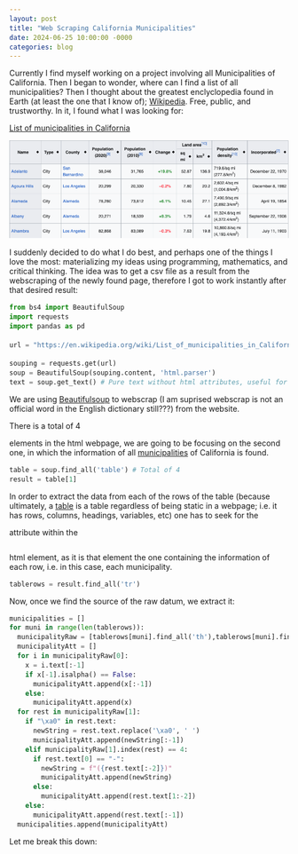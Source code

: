 ```yaml
---
layout: post
title: "Web Scraping California Municipalities"
date: 2024-06-25 10:00:00 -0000
categories: blog
---
```


Currently I find myself working on a project involving all Municipalities of California. 
Then I began to wonder, where can I find a list of all municipalities? Then I thought about the greatest
enclyclopedia found in Earth (at least the one that I know of); [Wikipedia](https://www.wikipedia.org/). Free, public, and trustworthy.
In it, I found what I was looking for:

[List of municipalities in California](https://en.wikipedia.org/wiki/List_of_municipalities_in_California) 

![WikiPageExample](/assets/images/WebScrapingCaliforniaMunicipalities1.png)

I suddenly decided to do what I do best, and perhaps one of the things I love the most: materializing my ideas using
programming, mathematics, and critical thinking. 
The idea was to get a csv file as a result from the webscraping of the newly found page, therefore I got to work instantly
after that desired result:

```python
from bs4 import BeautifulSoup
import requests
import pandas as pd

url = "https://en.wikipedia.org/wiki/List_of_municipalities_in_California"

souping = requests.get(url)
soup = BeautifulSoup(souping.content, 'html.parser')
text = soup.get_text() # Pure text without html attributes, useful for strings
```
We are using [Beautifulsoup](https://beautiful-soup-4.readthedocs.io/en/latest/) to webscrap (I am suprised webscrap is not an official word
in the English dictionary still???) from the website. 

There is a total of 4 [<table>](https://developer.mozilla.org/en-US/docs/Web/HTML/Element/table) elements in the html webpage, we are going to be focusing on the second one, in which
the information of all [municipalities](https://en.wikipedia.org/wiki/Municipality) of California is found.

```python
table = soup.find_all('table') # Total of 4
result = table[1]
```
In order to extract the data from each of the rows of the table (because ultimately, a [table](https://en.wikipedia.org/wiki/Table_(information)) is a table regardless of being
static in a webpage; i.e. it has rows, columns, headings, variables, etc) one has to seek for the [<tr>](https://www.w3schools.com/tags/tag_tr.asp) attribute within the <table> 
html element, as it is that element the one containing the information of each row, i.e. in this case, each municipality.

```python
tablerows = result.find_all('tr')
```
Now, once we find the source of the raw datum, we extract it:

```python
municipalities = []
for muni in range(len(tablerows)):
  municipalityRaw = [tablerows[muni].find_all('th'),tablerows[muni].find_all('td')]
  municipalityAtt = []
  for i in municipalityRaw[0]:
    x = i.text[:-1]
    if x[-1].isalpha() == False:
      municipalityAtt.append(x[:-1])
    else:
      municipalityAtt.append(x)
  for rest in municipalityRaw[1]:
    if "\xa0" in rest.text:
      newString = rest.text.replace('\xa0', ' ')
      municipalityAtt.append(newString[:-1])
    elif municipalityRaw[1].index(rest) == 4:
      if rest.text[0] == "-":
        newString = f"({rest.text[:-2]})"
        municipalityAtt.append(newString)
      else:
        municipalityAtt.append(rest.text[1:-2])
    else:
      municipalityAtt.append(rest.text[:-1])
  municipalities.append(municipalityAtt)
```
Let me break this down:




